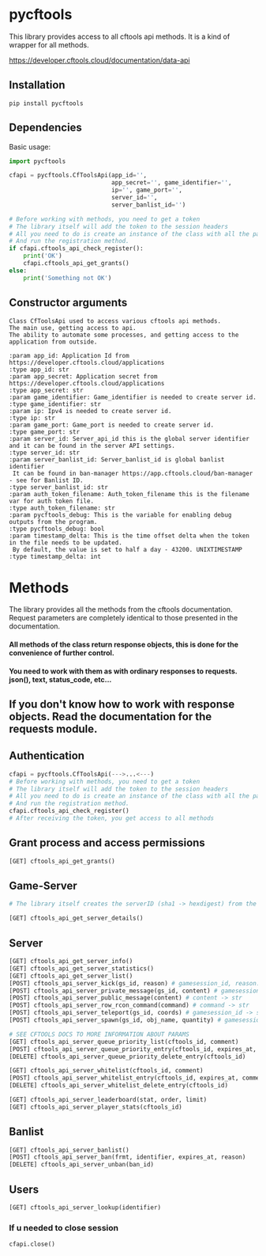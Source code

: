 # pycftools

This library provides access to all cftools api methods. It is a kind of wrapper for all methods.

https://developer.cftools.cloud/documentation/data-api

## Installation

```
pip install pycftools
```

## Dependencies


Basic usage:

```python
import pycftools

cfapi = pycftools.CfToolsApi(app_id='',
                             app_secret='', game_identifier='',
                             ip='', game_port='',
                             server_id='',
                             server_banlist_id='')

# Before working with methods, you need to get a token
# The library itself will add the token to the session headers
# All you need to do is create an instance of the class with all the parameters.
# And run the registration method.
if cfapi.cftools_api_check_register():
    print('OK')
    cfapi.cftools_api_get_grants()
else:
    print('Something not OK')


```

## Constructor arguments

```
Class CfToolsApi used to access various cftools api methods.
The main use, getting access to api.
The ability to automate some processes, and getting access to the application from outside.

:param app_id: Application Id from https://developer.cftools.cloud/applications
:type app_id: str
:param app_secret: Application secret from https://developer.cftools.cloud/applications
:type app_secret: str
:param game_identifier: Game_identifier is needed to create server id.
:type game_identifier: str
:param ip: Ipv4 is needed to create server id.
:type ip: str
:param game_port: Game_port is needed to create server id.
:type game_port: str
:param server_id: Server_api_id this is the global server identifier and it can be found in the server API settings.
:type server_id: str
:param server_banlist_id: Server_banlist_id is global banlist identifier
 It can be found in ban-manager https://app.cftools.cloud/ban-manager - see for Banlist ID.
:type server_banlist_id: str
:param auth_token_filename: Auth_token_filename this is the filename var for auth token file.
:type auth_token_filename: str
:param pycftools_debug: This is the variable for enabling debug outputs from the program.
:type pycftools_debug: bool
:param timestamp_delta: This is the time offset delta when the token in the file needs to be updated. 
 By default, the value is set to half a day - 43200. UNIXTIMESTAMP
:type timestamp_delta: int
```


# Methods

The library provides all the methods from the cftools documentation. 
Request parameters are completely identical to those presented in the documentation.

#### All methods of the class return response objects, this is done for the convenience of further control.
#### You need to work with them as with ordinary responses to requests. json(), text, status_code, etc...
## If you don't know how to work with response objects. Read the documentation for the requests module.

## Authentication

```python
cfapi = pycftools.CfToolsApi(--->...<---)
# Before working with methods, you need to get a token
# The library itself will add the token to the session headers
# All you need to do is create an instance of the class with all the parameters.
# And run the registration method.
cfapi.cftools_api_check_register()
# After receiving the token, you get access to all methods
```

## Grant process and access permissions

```python
[GET] cftools_api_get_grants() 
```

## Game-Server

```python
# The library itself creates the serverID (sha1 -> hexdigest) from the game id, ipv4, gameport

[GET] cftools_api_get_server_details() 
```

## Server

```python
[GET] cftools_api_get_server_info()
[GET] cftools_api_get_server_statistics()
[GET] cftools_api_get_server_list()
[POST] cftools_api_server_kick(gs_id, reason) # gamesession_id, reason. -> str
[POST] cftools_api_server_private_message(gs_id, content) # gamesession_id, content. -> str
[POST] cftools_api_server_public_message(content) # content -> str
[POST] cftools_api_server_row_rcon_command(command) # command -> str
[POST] cftools_api_server_teleport(gs_id, coords) # gamesession_id -> str, coords -> [X,Y] -> list
[POST] cftools_api_server_spawn(gs_id, obj_name, quantity) # gamesession_id, obj_name -> str, quantity -> int

# SEE CFTOOLS DOCS TO MORE INFORMATION ABOUT PARAMS
[GET] cftools_api_server_queue_priority_list(cftools_id, comment)
[POST] cftools_api_server_queue_priority_entry(cftools_id, expires_at, comment)
[DELETE] cftools_api_server_queue_priority_delete_entry(cftools_id)

[GET] cftools_api_server_whitelist(cftools_id, comment)
[POST] cftools_api_server_whitelist_entry(cftools_id, expires_at, comment)
[DELETE] cftools_api_server_whitelist_delete_entry(cftools_id)

[GET] cftools_api_server_leaderboard(stat, order, limit)
[GET] cftools_api_server_player_stats(cftools_id)
```

## Banlist

```python
[GET] cftools_api_server_banlist() 
[POST] cftools_api_server_ban(frmt, identifier, expires_at, reason)
[DELETE] cftools_api_server_unban(ban_id)
```

## Users

```python
[GET] cftools_api_server_lookup(identifier)
```

### If u needed to close session

```python
cfapi.close()
```


